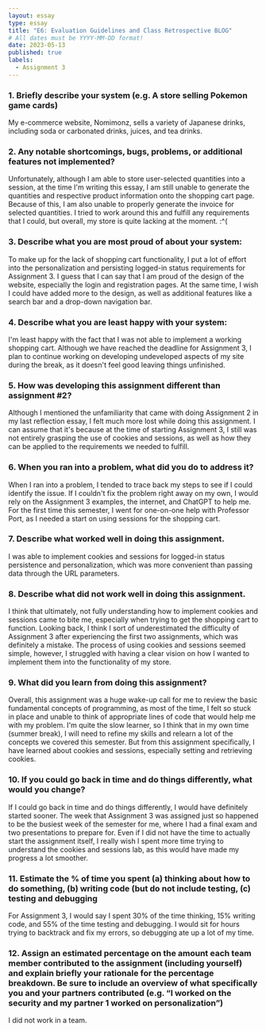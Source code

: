 ```yaml
---
layout: essay
type: essay
title: "E6: Evaluation Guidelines and Class Retrospective BLOG"
# All dates must be YYYY-MM-DD format!
date: 2023-05-13
published: true
labels:
  - Assignment 3
---
```

### 1. Briefly describe your system (e.g. A store selling Pokemon game cards)

My e-commerce website, Nomimonz, sells a variety of Japanese drinks, including soda or carbonated drinks, juices, and tea drinks. 

### 2. Any notable shortcomings, bugs, problems, or additional features not implemented?

Unfortunately, although I am able to store user-selected quantities into a session, at the time I'm writing this essay, I am still unable to generate the quantities and respective product information onto the shopping cart page. Because of this, I am also unable to properly generate the invoice for selected quantities. I tried to work around this and fulfill any requirements that I could, but overall, my store is quite lacking at the moment. :^( 

### 3. Describe what you are most proud of about your system:

To make up for the lack of shopping cart functionality, I put a lot of effort into the personalization and persisting logged-in status requirements for Assignment 3. I guess that I can say that I am proud of the design of the website, especially the login and registration pages. At the same time, I wish I could have added more to the design, as well as additional features like a search bar and a drop-down navigation bar. 

### 4. Describe what you are least happy with your system:

I'm least happy with the fact that I was not able to implement a working shopping cart. Although we have reached the deadline for Assignment 3, I plan to continue working on developing undeveloped aspects of my site during the break, as it doesn't feel good leaving things unfinished. 

### 5. How was developing this assignment different than assignment #2?

Although I mentioned the unfamiliarity that came with doing Assignment 2 in my last reflection essay, I felt much more lost while doing this assignment. I can assume that it's because at the time of starting Assignment 3, I still was not entirely grasping the use of cookies and sessions, as well as how they can be applied to the requirements we needed to fulfill. 

### 6. When you ran into a problem, what did you do to address it?

When I ran into a problem, I tended to trace back my steps to see if I could identify the issue. If I couldn't fix the problem right away on my own, I would rely on the Assignment 3 examples, the internet, and ChatGPT to help me. For the first time this semester, I went for one-on-one help with Professor Port, as I needed a start on using sessions for the shopping cart. 

### 7. Describe what worked well in doing this assignment. 

I was able to implement cookies and sessions for logged-in status persistence and personalization, which was more convenient than passing data through the URL parameters. 

### 8. Describe what did not work well in doing this assignment. 

I think that ultimately, not fully understanding how to implement cookies and sessions came to bite me, especially when trying to get the shopping cart to function. Looking back, I think I sort of underestimated the difficulty of Assignment 3 after experiencing the first two assignments, which was definitely a mistake. The process of using cookies and sessions seemed simple, however, I struggled with having a clear vision on how I wanted to implement them into the functionality of my store. 

### 9. What did you learn from doing this assignment?

Overall, this assignment was a huge wake-up call for me to review the basic fundamental concepts of programming, as most of the time, I felt so stuck in place and unable to think of appropriate lines of code that would help me with my problem. I'm quite the slow learner, so I think that in my own time (summer break), I will need to refine my skills and relearn a lot of the concepts we covered this semester. But from this assignment specifically, I have learned about cookies and sessions, especially setting and retrieving cookies. 

### 10. If you could go back in time and do things differently, what would you change?

If I could go back in time and do things differently, I would have definitely started sooner. The week that Assignment 3 was assigned just so happened to be the busiest week of the semester for me, where I had a final exam and two presentations to prepare for. Even if I did not have the time to actually start the assignment itself, I really wish I spent more time trying to understand the cookies and sessions lab, as this would have made my progress a lot smoother. 

### 11. Estimate the % of time you spent (a) thinking about how to do something, (b) writing code (but do not include testing, (c) testing and debugging

For Assignment 3, I would say I spent 30% of the time thinking, 15% writing code, and 55% of the time testing and debugging. I would sit for hours trying to backtrack and fix my errors, so debugging ate up a lot of my time.  

### 12. Assign an estimated percentage on the amount each team member contributed to the assignment (including yourself) and explain briefly your rationale for the percentage breakdown. Be sure to include an overview of what specifically you and your partners contributed (e.g. “I worked on the security and my partner 1 worked on personalization”)

I did not work in a team. 
